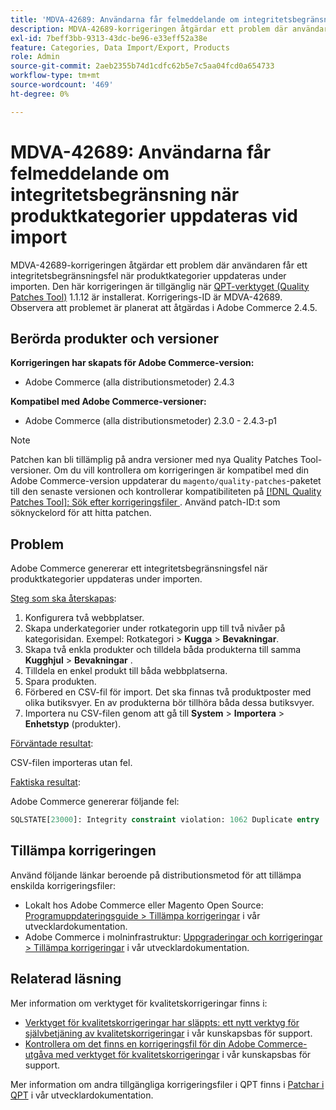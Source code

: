 ```yaml
---
title: 'MDVA-42689: Användarna får felmeddelande om integritetsbegränsning när produktkategorier uppdateras vid import'
description: MDVA-42689-korrigeringen åtgärdar ett problem där användaren får ett integritetsbegränsningsfel när produktkategorier uppdateras under importen. Den här korrigeringen är tillgänglig när [QPT-verktyget (Quality Patches Tool)](/help/announcements/adobe-commerce-announcements/magento-quality-patches-released-new-tool-to-self-serve-quality-patches.md) 1.1.12 är installerat. Korrigerings-ID är MDVA-42689. Observera att problemet är planerat att åtgärdas i Adobe Commerce 2.4.5.
exl-id: 7beff3bb-9313-43dc-be96-e33eff52a38e
feature: Categories, Data Import/Export, Products
role: Admin
source-git-commit: 2aeb2355b74d1cdfc62b5e7c5aa04fcd0a654733
workflow-type: tm+mt
source-wordcount: '469'
ht-degree: 0%

---
```


# MDVA-42689: Användarna får felmeddelande om integritetsbegränsning när produktkategorier uppdateras vid import

MDVA-42689-korrigeringen åtgärdar ett problem där användaren får ett integritetsbegränsningsfel när produktkategorier uppdateras under importen. Den här korrigeringen är tillgänglig när [QPT-verktyget (Quality Patches Tool)](/help/announcements/adobe-commerce-announcements/magento-quality-patches-released-new-tool-to-self-serve-quality-patches.md) 1.1.12 är installerat. Korrigerings-ID är MDVA-42689. Observera att problemet är planerat att åtgärdas i Adobe Commerce 2.4.5.

## Berörda produkter och versioner

**Korrigeringen har skapats för Adobe Commerce-version:**

* Adobe Commerce (alla distributionsmetoder) 2.4.3

**Kompatibel med Adobe Commerce-versioner:**

* Adobe Commerce (alla distributionsmetoder) 2.3.0 - 2.4.3-p1

>[!NOTE]
>
>Patchen kan bli tillämplig på andra versioner med nya Quality Patches Tool-versioner. Om du vill kontrollera om korrigeringen är kompatibel med din Adobe Commerce-version uppdaterar du `magento/quality-patches`-paketet till den senaste versionen och kontrollerar kompatibiliteten på [[!DNL Quality Patches Tool]: Sök efter korrigeringsfiler ](https://experienceleague.adobe.com/tools/commerce-quality-patches/index.html?lang=sv-SE). Använd patch-ID:t som söknyckelord för att hitta patchen.

## Problem

Adobe Commerce genererar ett integritetsbegränsningsfel när produktkategorier uppdateras under importen.

<u>Steg som ska återskapas</u>:

1. Konfigurera två webbplatser.
1. Skapa underkategorier under rotkategorin upp till två nivåer på kategorisidan. Exempel: Rotkategori > **Kugga** > **Bevakningar**.
1. Skapa två enkla produkter och tilldela båda produkterna till samma **Kugghjul** > **Bevakningar** .
1. Tilldela en enkel produkt till båda webbplatserna.
1. Spara produkten.
1. Förbered en CSV-fil för import. Det ska finnas två produktposter med olika butiksvyer. En av produkterna bör tillhöra båda dessa butiksvyer.
1. Importera nu CSV-filen genom att gå till **System** > **Importera** > **Enhetstyp** (produkter).

<u>Förväntade resultat</u>:

CSV-filen importeras utan fel.

<u>Faktiska resultat</u>:

Adobe Commerce genererar följande fel:

```SQL
SQLSTATE[23000]: Integrity constraint violation: 1062 Duplicate entry '1302' for key 'PRIMARY', query was: INSERT INTO `catalog_url_rewrite_product_category` (`url_rewrite_id`,`category_id`,`product_id`) VALUES (?, ?, ?), (?, ?, ?), (?, ?, ?)
```

## Tillämpa korrigeringen

Använd följande länkar beroende på distributionsmetod för att tillämpa enskilda korrigeringsfiler:

* Lokalt hos Adobe Commerce eller Magento Open Source: [Programuppdateringsguide > Tillämpa korrigeringar](https://experienceleague.adobe.com/sv/docs/commerce-operations/tools/quality-patches-tool/usage) i vår utvecklardokumentation.
* Adobe Commerce i molninfrastruktur: [Uppgraderingar och korrigeringar > Tillämpa korrigeringar](https://experienceleague.adobe.com/sv/docs/commerce-cloud-service/user-guide/develop/upgrade/apply-patches) i vår utvecklardokumentation.

## Relaterad läsning

Mer information om verktyget för kvalitetskorrigeringar finns i:

* [Verktyget för kvalitetskorrigeringar har släppts: ett nytt verktyg för självbetjäning av kvalitetskorrigeringar](/help/announcements/adobe-commerce-announcements/magento-quality-patches-released-new-tool-to-self-serve-quality-patches.md) i vår kunskapsbas för support.
* [Kontrollera om det finns en korrigeringsfil för din Adobe Commerce-utgåva med verktyget för kvalitetskorrigeringar](/help/support-tools/patches-available-in-qpt-tool/check-patch-for-magento-issue-with-magento-quality-patches.md) i vår kunskapsbas för support.

Mer information om andra tillgängliga korrigeringsfiler i QPT finns i [Patchar i QPT](https://experienceleague.adobe.com/tools/commerce-quality-patches/index.html?lang=sv-SE) i vår utvecklardokumentation.
